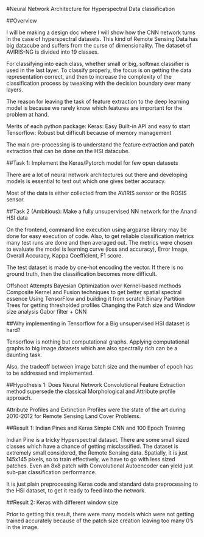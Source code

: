 #Neural Network Architecture for Hyperspectral Data classification


##Overview

I will be making a design doc where I will show how the CNN network turns in the case of hyperspectral datasets. This kind of Remote Sensing Data has big datacube and suffers from the curse of dimensionality.
The dataset of AVIRIS-NG is divided into 19 classes.


For classifying into each class, whether small or big, softmax classifier is used in the last layer.
To classify properly, the focus is on getting the data representation correct, and then to increase the complexity of the classification process by tweaking with the decision boundary over many layers.

The reason for leaving the task of feature extraction to the deep learning model is because we rarely know which features are important for the problem at hand.

Merits of each python package:
Keras: Easy Built-in API and easy to start
Tensorflow: Robust but difficult because of memory management

The main pre-processing is to understand the feature extraction and patch extraction that can be done on the HSI datacube.

##Task 1: Implement the Keras/Pytorch model for few open datasets

There are a lot of neural network architectures out there and developing models is essential to test out which one gives better accuracy.

Most of the data is either collected from the AVIRIS sensor or the ROSIS sensor.


##Task 2 (Ambitious): Make a fully unsupervised NN network for the Anand HSI data

On the frontend, command line execution using argparse library may be done for easy execution of code. 
Also, to get reliable classification metrics many test runs are done and then averaged out.
The metrics were chosen to evaluate the model is learning curve (loss and accuracy), Error Image, Overall Accuracy, Kappa Coefficient, F1 score.

The test dataset is made by one-hot encoding the vector. If there is no ground truth, then the classification becomes more difficult.

Offshoot Attempts
Bayesian Optimization over Kernel-based methods
Composite Kernel and Fusion techniques to get better spatial spectral essence
Using TensorFlow and building it from scratch
Binary Partition Trees for getting thresholded profiles
Changing the Patch size and Window size analysis
Gabor filter + CNN


##Why implementing in Tensorflow for a Big unsupervised HSI dataset is hard?

Tensorflow is nothing but computational graphs. Applying computational graphs to big image datasets which are also spectrally rich can be a daunting task.

Also, the tradeoff between image batch size and the number of epoch has to be addressed and implemented.


##Hypothesis 1: Does Neural Network  Convolutional Feature Extraction method supersede the classical Morphological and Attribute profile approach.

Attribute Profiles and Extinction Profiles were the state of the art during 2010-2012 for Remote Sensing Land Cover Problems.

##Result 1: Indian Pines and Keras Simple CNN and 100 Epoch Training

Indian Pine is a tricky Hyperspectral dataset. There are some small sized classes which have a chance of getting misclassified. The dataset is extremely small considered, the Remote Sensing data. Spatially, it is just 145x145 pixels, so to train effectively, we have to go with less sized patches. Even an 8x8 patch with Convolutional Autoencoder can yield just sub-par classification performance.

It is just plain preprocessing Keras code and standard data preprocessing to the HSI dataset, to get it ready to feed into the network.

##Result 2: Keras with different window size

Prior to getting this result, there were many models which were not getting trained accurately because of the patch size creation leaving too many 0’s in the image.


